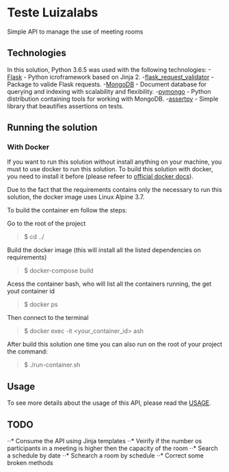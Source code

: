# Teste Luizalabs

Simple API to manage the use of meeting rooms

## Technologies 

In this solution, Python 3.6.5 was used with the following technologies:
-[Flask](http://flask.pocoo.org/) - Python icroframework based on Jinja 2.
-[flask_request_validator](https://github.com/d-ganchar/flask_request_validator) - Package to valide Flask requests.
-[MongoDB](https://www.mongodb.com/) - Document database for querying and indexing with scalability and flexibility.
-[pymongo](https://api.mongodb.com/python/current/) - Python distribution containing tools for working with MongoDB.
-[assertpy](https://github.com/ActivisionGameScience/assertpy) - Simple library that beautifies assertions on tests.


## Running the solution

### With Docker

If you want to run this solution without install anything on your machine, you must to use docker to run this solution. To build this solution with docker, you need to install it before (please refeer to [official docker docs](https://docs.docker.com/install/)).

Due to the fact that the requirements contains only the necessary to run this solution, the docker image uses Linux Alpine 3.7.

To build the container em follow the steps:

Go to the root of the project
>$ cd ../

Build the docker image (this will install all the listed dependencies on requirements)
>$ docker-compose build

Acess the container bash, who will list all the containers running, the get yout container id
>$ docker ps

Then connect to the terminal
>$ docker exec -it <your_container_id> ash 

After build this solution one time you can also run on the root of your project the command:
>$ ./run-container.sh

## Usage
 To see more details about the usage of this API, please read the [USAGE]().


## TODO

⋅⋅* Consume the API using Jinja templates
⋅⋅* Veirify if the number os participants in a meeting is higher then the capacity of the room
⋅⋅* Search a schedule by date
⋅⋅* Schearch a room by schedule
⋅⋅* Correct some broken methods



